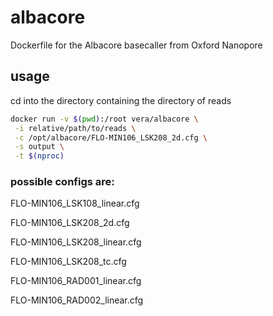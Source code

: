 # albacore
Dockerfile for the Albacore basecaller from Oxford Nanopore

## usage
cd into the directory containing the directory of reads

```bash
docker run -v $(pwd):/root vera/albacore \
 -i relative/path/to/reads \
 -c /opt/albacore/FLO-MIN106_LSK208_2d.cfg \
 -s output \
 -t $(nproc)
```

### possible configs are:

FLO-MIN106_LSK108_linear.cfg  

FLO-MIN106_LSK208_2d.cfg  

FLO-MIN106_LSK208_linear.cfg  

FLO-MIN106_LSK208_tc.cfg  

FLO-MIN106_RAD001_linear.cfg  

FLO-MIN106_RAD002_linear.cfg  

